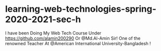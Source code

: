 # learning-web-technologies-spring-2020-2021-sec-h
I have been Doing My Web Tech Course Under https://github.com/alamin200290 Or @Md.Al-Amin  Sir!
One of the renowned Teacher At @American International University-Bangladesh !
